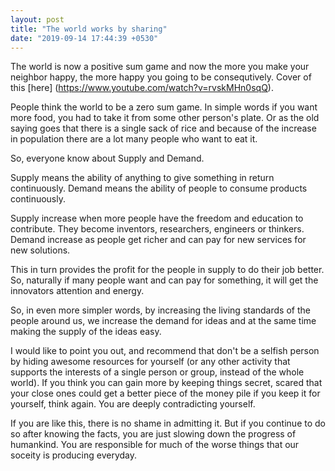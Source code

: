 ```yaml
---
layout: post
title: "The world works by sharing"
date: "2019-09-14 17:44:39 +0530"
---
```


The world is now a positive sum game and now the more you make your neighbor happy, the more happy you going to be consequtively. Cover of this [here] (https://www.youtube.com/watch?v=rvskMHn0sqQ).

People think the world to be a zero sum game. In simple words if you want more food, you had to take it from some other person's plate. Or as the old saying goes that there is a single sack of rice and because of the increase in population there are a lot many people who want to eat it.

So, everyone know about Supply and Demand.

Supply means the ability of anything to give something in return continuously.
Demand means the ability of people to consume products continuously.

Supply increase when more people have the freedom and education to contribute. They become inventors, researchers, engineers or thinkers.
Demand increase as people get richer and can pay for new services for new solutions.

This in turn provides the profit for the people in supply to do their job better. So, naturally if many people want and can pay for something, it will get the innovators attention and energy.

So, in even more simpler words, by increasing the living standards of the people around us, we increase the demand for ideas and at the same time making the supply of the ideas easy.

I would like to point you out, and recommend that don't be a selfish person by hiding awesome resources for yourself (or any other activity that supports the interests of a single person or group, instead of the whole world). If you think you can gain more by keeping things secret, scared that your close ones could get a better piece of the money pile if you keep it for yourself, think again. You are deeply contradicting yourself.

If you are like this, there is no shame in admitting it. But if you continue to do so after knowing the facts, you are just slowing down the progress of humankind. You are responsible for much of the worse things that our soceity is producing everyday.
